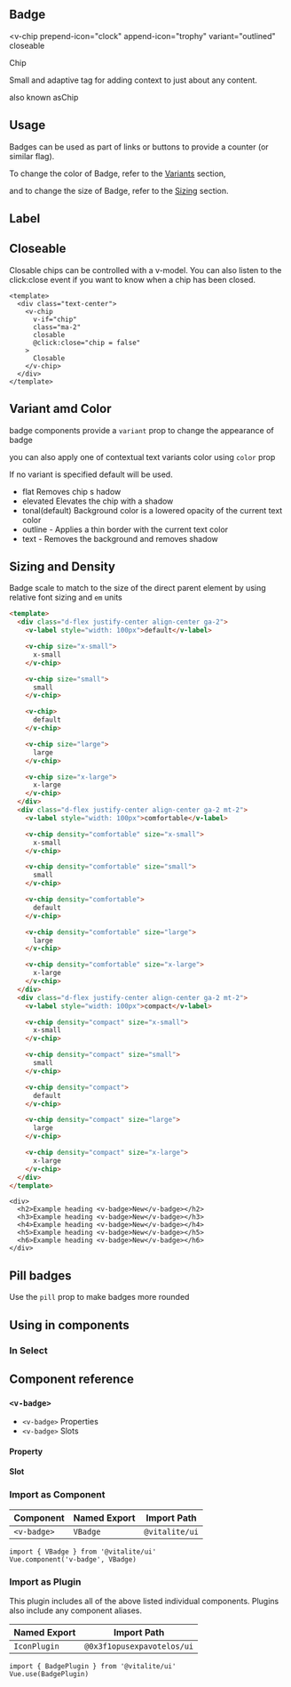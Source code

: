 ## Badge


<v-chip
  prepend-icon="clock"
  append-icon="trophy"
  variant="outlined"
  closeable
>
  Chip
</v-chip>

Small and adaptive tag for adding context to just about any content.

also known asChip



## Usage


Badges can be used as part of links or buttons to provide a counter (or similar flag).



To change the color of Badge, refer to the [Variants](#variants) section,

and to change the size of Badge, refer to the [Sizing](#sizing) section.

## Label

## Closeable


Closable chips can be controlled with a v-model. You can also listen to the click:close event if you want to know when a chip has been closed.

```vue
<template>
  <div class="text-center">
    <v-chip
      v-if="chip"
      class="ma-2"
      closable
      @click:close="chip = false"
    >
      Closable
    </v-chip>
  </div>
</template>
```



## Variant amd Color

badge components provide a `variant` prop to change the appearance of badge


you can also apply one of contextual text variants color using `color` prop



If no variant is specified default will be used.
- flat Removes chip s hadow
- elevated Elevates the chip with a shadow
- tonal(default) Background color is a lowered opacity of the current text color
- outline - Applies a thin border with the current text color
- text - Removes the background and removes shadow


## Sizing and Density





Badge scale to match to the size of the direct parent element by using relative font sizing and `em` units





```html
<template>
  <div class="d-flex justify-center align-center ga-2">
    <v-label style="width: 100px">default</v-label>

    <v-chip size="x-small">
      x-small
    </v-chip>

    <v-chip size="small">
      small
    </v-chip>

    <v-chip>
      default
    </v-chip>

    <v-chip size="large">
      large
    </v-chip>

    <v-chip size="x-large">
      x-large
    </v-chip>
  </div>
  <div class="d-flex justify-center align-center ga-2 mt-2">
    <v-label style="width: 100px">comfortable</v-label>

    <v-chip density="comfortable" size="x-small">
      x-small
    </v-chip>

    <v-chip density="comfortable" size="small">
      small
    </v-chip>

    <v-chip density="comfortable">
      default
    </v-chip>

    <v-chip density="comfortable" size="large">
      large
    </v-chip>

    <v-chip density="comfortable" size="x-large">
      x-large
    </v-chip>
  </div>
  <div class="d-flex justify-center align-center ga-2 mt-2">
    <v-label style="width: 100px">compact</v-label>

    <v-chip density="compact" size="x-small">
      x-small
    </v-chip>

    <v-chip density="compact" size="small">
      small
    </v-chip>

    <v-chip density="compact">
      default
    </v-chip>

    <v-chip density="compact" size="large">
      large
    </v-chip>

    <v-chip density="compact" size="x-large">
      x-large
    </v-chip>
  </div>
</template>
```


```vue
<div>
  <h2>Example heading <v-badge>New</v-badge></h2>
  <h3>Example heading <v-badge>New</v-badge></h3>
  <h4>Example heading <v-badge>New</v-badge></h4>
  <h5>Example heading <v-badge>New</v-badge></h5>
  <h6>Example heading <v-badge>New</v-badge></h6>
</div>
```


## Pill badges

Use the `pill` prop to make badges more rounded



## Using in components


### In Select


## Component reference


### `<v-badge>`


- `<v-badge>` Properties
- `<v-badge>` Slots

#### Property

#### Slot

### Import as Component


| Component   | Named Export | Import Path    |
|-------------|--------------|----------------|
| `<v-badge>` | `VBadge`     | `@vitalite/ui` |


```vue
import { VBadge } from '@vitalite/ui'
Vue.component('v-badge', VBadge)

```


### Import as Plugin

This plugin includes all of the above listed individual components. Plugins also include any component aliases.


| Named Export | Import Path      |
|--------------|------------------|
| `IconPlugin` | `@0x3f1opusexpavotelos/ui` |


```vue
import { BadgePlugin } from '@vitalite/ui'
Vue.use(BadgePlugin)
```
